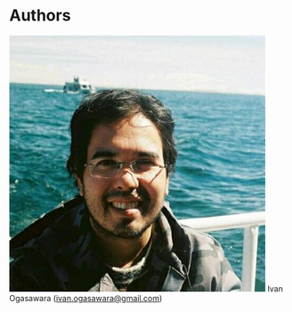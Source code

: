 # Authors

![ivan-ogasawara](/_static/images/authors/ivan-ogasawara.jpeg)
Ivan Ogasawara ([ivan.ogasawara@gmail.com](mailto:ivan.ogasawara@gmail.com))
